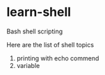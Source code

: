# learn-shell

Bash shell scripting

Here are the list of shell  topics

1. printing with echo commend
2. variable